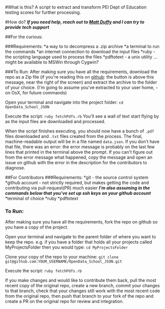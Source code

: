 #What is this?
A script to extract and transform PEI Dept of Education testing scores for further processing.

#How do?
***If you need help, reach out to [Matt Duffy](https://github.com/2manyprojects2littletime) and I can try to provide tech support***

##For the curious:

###Requirements:
*a way to to decompress a .zip archive
*a terminal to run the commands
*an internet connection to download the input files
*ruby - the scripting language used to process the files
*pdftotext - a unix utility ... might be available to MSWin through Cygwin?

###To Run:
After making sure you have all the requirements, download the repo as a Zip file (if you're reading this on [github](https://github.com/mcwright/OpenData_School_JSON): the button is above this message, near the right of the screen) and extract the archive to the folder of your choice. (I'm going to assume you've extracted to your user home, `~` on OsX, for future commands)

Open your terminal and navigate into the project folder:
`cd OpenData_School_JSON`

Execute the script:
`ruby fetchPdfs.rb`
You'll see a wall of text start flying by as the input files are downloaded and processed.

When the script finishes executing, you should now have a bunch of `.pdf` files downloaded and `.txt` files created from the process.  The final, machine-readable output will be in a file named `data.json`. If you don't have that file, there was an error: the error message is probably on the last few lines that printed in the terminal above the prompt.  If you can't figure out from the error message what happened, copy the message and open an issue on github with the error in the description for the contributors to diagnose.

##For Contributors
###Requirements:
*git - the source control system
*github account - not strictly required, but makes getting the code and contributing via pull-request(PR) much easier ***I'm also assuming in the commands below that you've set up ssh keys on your github account***
*terminal of choice
*ruby
*pdftotext

### To Run:
After making sure you have all the requirements, fork the repo on github so you have a copy of the project.

Open your terminal and navigate to the parent folder of where you want to keep the repo. e.g. if you have a folder that holds all your projects called MyProjectsFolder then you would type:
`cd MyProjectsFolder`

Clone your copy of the repo to your machine:
`git clone git@github.com:YOUR_USERNAME/OpenData_School_JSON.git`

Execute the script:
`ruby fetchPdfs.rb`

If you make changes and would like to contribute them back, pull the most recent copy of the original repo, create a new branch, commit your changes to that branch, check that your changes still work with the most recent code from the original repo, then push that branch to your fork of the repo and create a PR on the original repo for review and integration.